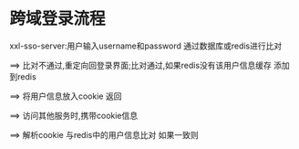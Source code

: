 # 跨域登录流程

xxl-sso-server:用户输入username和password 通过数据库或redis进行比对

==> 比对不通过,重定向回登录界面;比对通过,如果redis没有该用户信息缓存 添加到redis

==> 将用户信息放入cookie 返回

==> 访问其他服务时,携带cookie信息 

==> 解析cookie 与redis中的用户信息比对 如果一致则